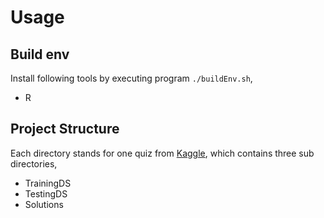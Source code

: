 # Usage

## Build env
Install following tools by executing program `./buildEnv.sh`,

* R


## Project Structure
Each directory stands for one quiz from [Kaggle](https://www.kaggle.com/), which contains three sub directories,

* TrainingDS
* TestingDS
* Solutions

